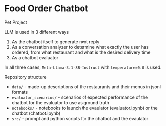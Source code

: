 # Food Order Chatbot

Pet Project

LLM is used in 3 different ways
1. As the chatbot itself to generate next reply
2. As a conversation analyzer to determine what exactly the user has ordered, from what restaurant and what is the desired delivery time
3. As a chatbot evaluator

In all three cases, `Meta-Llama-3.1-8B-Instruct` with `temperature=0.0` is used.

Repository structure
- `data/` - made-up descriptions of the restaurants and their menus in jsonl formats
- `evaluator_scenarios/` - scenarios of expected performance of the chatbot for the evaluator to use as ground truth
- `notebooks/` - notebooks to launch the evaulator (evaluator.ipynb) or the chatbot (chatbot.ipynb)
- `src/` - prompt and python scripts for the chatbot and the evaulator
